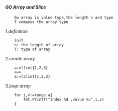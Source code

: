 #### *GO Array and Slice*
```
    Go array is value type,the length n and type
    T compose the array type
```
1.*definition*
```
    [n]T
    n: the length of array
    T: type of array
```
2.*create array*
```
    a:=[]int{1,2,3}
    <=>
    a:=[3]int{1,2,3}
```
3.*loop array*
```
    for i,v:=range a{
        fmt.Printf("index %d ,value %v",i,v)
    }
```

